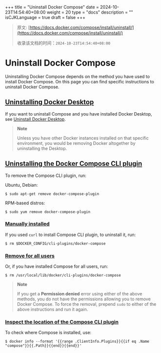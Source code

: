 +++
title = "Uninstall Docker Compose"
date = 2024-10-23T14:54:40+08:00
weight = 20
type = "docs"
description = ""
isCJKLanguage = true
draft = false
+++

> 原文: [https://docs.docker.com/compose/install/uninstall/](https://docs.docker.com/compose/install/uninstall/)
>
> 收录该文档的时间：`2024-10-23T14:54:40+08:00`

# Uninstall Docker Compose

Uninstalling Docker Compose depends on the method you have used to install Docker Compose. On this page you can find specific instructions to uninstall Docker Compose.

## [Uninstalling Docker Desktop](https://docs.docker.com/compose/install/uninstall/#uninstalling-docker-desktop)

If you want to uninstall Compose and you have installed Docker Desktop, see [Uninstall Docker Desktop](https://docs.docker.com/desktop/uninstall/).

> **Note**
>
> 
>
> Unless you have other Docker instances installed on that specific environment, you would be removing Docker altogether by uninstalling the Desktop.

## [Uninstalling the Docker Compose CLI plugin](https://docs.docker.com/compose/install/uninstall/#uninstalling-the-docker-compose-cli-plugin)

To remove the Compose CLI plugin, run:

Ubuntu, Debian:



```console
$ sudo apt-get remove docker-compose-plugin
```

RPM-based distros:



```console
$ sudo yum remove docker-compose-plugin
```

### [Manually installed](https://docs.docker.com/compose/install/uninstall/#manually-installed)

If you used `curl` to install Compose CLI plugin, to uninstall it, run:



```console
$ rm $DOCKER_CONFIG/cli-plugins/docker-compose
```

### [Remove for all users](https://docs.docker.com/compose/install/uninstall/#remove-for-all-users)

Or, if you have installed Compose for all users, run:



```console
$ rm /usr/local/lib/docker/cli-plugins/docker-compose
```

> **Note**
>
> 
>
> If you get a **Permission denied** error using either of the above methods, you do not have the permissions allowing you to remove Docker Compose. To force the removal, prepend `sudo` to either of the above instructions and run it again.

### [Inspect the location of the Compose CLI plugin](https://docs.docker.com/compose/install/uninstall/#inspect-the-location-of-the-compose-cli-plugin)

To check where Compose is installed, use:



```console
$ docker info --format '{{range .ClientInfo.Plugins}}{{if eq .Name "compose"}}{{.Path}}{{end}}{{end}}'
```
